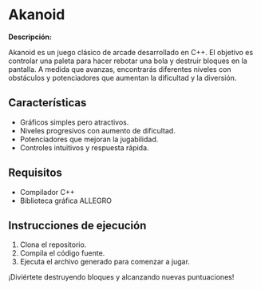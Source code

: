 # Akanoid

**Descripción:**

Akanoid es un juego clásico de arcade desarrollado en C++. El objetivo es controlar una paleta para hacer rebotar una bola y destruir bloques en la pantalla. A medida que avanzas, encontrarás diferentes niveles con obstáculos y potenciadores que aumentan la dificultad y la diversión.

## Características
- Gráficos simples pero atractivos.
- Niveles progresivos con aumento de dificultad.
- Potenciadores que mejoran la jugabilidad.
- Controles intuitivos y respuesta rápida.

## Requisitos
- Compilador C++ 
- Biblioteca gráfica ALLEGRO

## Instrucciones de ejecución
1. Clona el repositorio.
2. Compila el código fuente.
3. Ejecuta el archivo generado para comenzar a jugar.

¡Diviértete destruyendo bloques y alcanzando nuevas puntuaciones!
